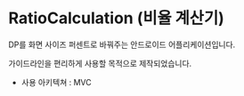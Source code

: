 # RatioCalculation (비율 계산기)



DP를 화면 사이즈 퍼센트로 바꿔주는 안드로이드 어플리케이션입니다.

가이드라인을 편리하게 사용할 목적으로 제작되었습니다.



* 사용 아키텍쳐 : MVC